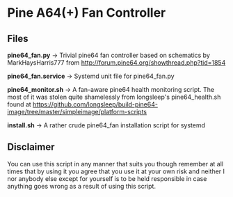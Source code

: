 # Pine A64(+) Fan Controller

## Files

__pine64_fan.py__ → Trivial pine64 fan controller based on schematics by MarkHaysHarris777 from http://forum.pine64.org/showthread.php?tid=1854

__pine64_fan.service__ → Systemd unit file for pine64_fan.py

__pine64_monitor.sh__ → A fan-aware pine64 health monitoring script. The most of it was stolen quite shamelessly from longsleep's pine64_health.sh found at https://github.com/longsleep/build-pine64-image/tree/master/simpleimage/platform-scripts

__install.sh__ → A rather crude pine64_fan installation script for systemd

## Disclaimer

You can use this script in any manner that suits you though remember at all times that by using it you agree that you use it at your own risk and neither I nor anybody else except for yourself is to be held responsible in case anything goes wrong as a result of using this script.

